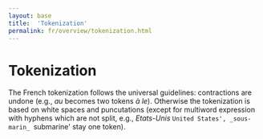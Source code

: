 ```yaml
---
layout: base
title:  'Tokenization'
permalink: fr/overview/tokenization.html
---
```


# Tokenization

The French tokenization follows the universal guidelines: contractions are undone (e.g., _au_ becomes two tokens _à le_). Otherwise the tokenization is based on white spaces and puncutations (except for multiword expression with hyphens which are not split, e.g., _Etats-Unis_ `United States', _sous-marin_ `submarine' stay one token).
